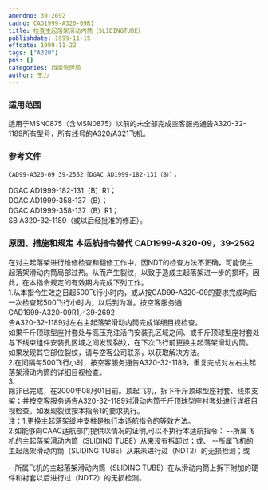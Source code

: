 ```yaml
---
amendno: 39-2692  
cadno: CAD1999-A320-09R1  
title: 检查主起落架滑动内筒（SLIDINGTUBE）  
publishdate: 1999-11-15  
effdate: 1999-11-22  
tags: ["A320"]  
pns: []  
categories: 西南管理局  
author: 王力  
---
```

  
### 适用范围  
适用于MSN0875（含MSN0875）以前的未全部完成空客服务通告A320-32-1189所有型号，所有线号的A320/A321飞机。  
  
<!--more-->  
### 参考文件  
    CAD99-A320-09 39-2562［DGAC AD1999-182-131（B）］；  
DGAC AD1999-182-131（B）R1；  
DGAC AD1999-358-137（B）；  
  DGAC AD1999-358-137（B）R1；  
SB A320-32-1189（或以后经批准的修正）。  
  
### 原因、措施和规定 本适航指令替代 CAD1999-A320-09，39-2562  
 在对主起落架进行维修检查和翻修工作中，因NDT的检查方法不正确，可能使主起落架滑动内筒局部过热。从而产生裂纹，以致于造成主起落架进一步的损坏。因此，在本指令规定的有效期内完成下列工作。  
1.从本指令生效之日起500飞行小时内，或从按CAD99-A320-09的要求完成昀后一次检查起500飞行小时内，以后到为准。按空客服务通  
  CAD1999-A320-09R1／39-2692  
告A320-32-1189对左右主起落架滑动内筒完成详细目视检查。  
如果千斤顶球型座衬套处与高压充注活门安装孔区域之间、或千斤顶球型座衬套处与下线束组件安装孔区域之间发现裂纹，在下次飞行前更换主起落架滑动内筒。  
如果发现其它部位裂纹，请与空客公司联系，以获取解决方法。  
    2.在间隔每500飞行小时，按空客服务通告A320-32-1189，重复完成对左右主起落架滑动内筒的详细目视检查。  
3.  
除非已完成，在2000年08月01日前。顶起飞机，拆下千斤顶球型座衬套、线束支架；并按空客服务通告A320-32-1189对滑动内筒千斤顶球型座衬套处进行详细目视检查。如发现裂纹按本指令1的要求执行。  
注：1.更换主起落架缓冲支柱是执行本适航指令的等效方法。  
        2.如能够向CAAC适航部门提供以情况的证明,可以不执行本适航指令：   --所属飞机的主起落架滑动内筒（SLIDING TUBE）从来没有拆卸过；或、   --所属飞机的主起落架滑动内筒（SLIDING TUBE）从来未进行过（NDT2）的无损检测；或  
  
  --所属飞机的主起落架滑动内筒（SLIDING TUBE）在从滑动内筒上拆下附加的硬件和衬套以后进行过（NDT2）的无损检测。  
